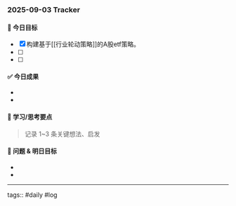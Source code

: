 ### 2025-09-03 Tracker

#### 🎯 今日目标
- [x] 构建基于[[行业轮动策略]]的A股etf策略。
- [ ] 
- [ ] 

#### ✅ 今日成果
- 
- 

#### 🧠 学习/思考要点
> 记录 1~3 条关键想法、启发

#### 🧩 问题 & 明日目标
- 
- 

---
tags:: #daily #log
